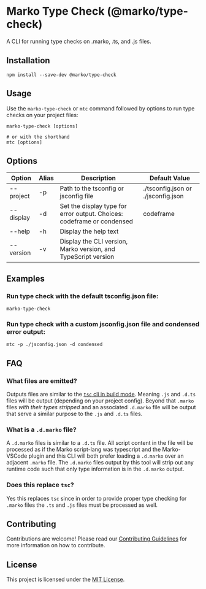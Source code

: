 # Marko Type Check (@marko/type-check)

A CLI for running type checks on .marko, .ts, and .js files.

## Installation

```
npm install --save-dev @marko/type-check
```

## Usage

Use the `marko-type-check` or `mtc` command followed by options to run type checks on your project files:

```terminal
marko-type-check [options]

# or with the shorthand
mtc [options]
```

## Options

| Option           | Alias | Description                                                            | Default Value                      |
| ---------------- | ----- | ---------------------------------------------------------------------- | ---------------------------------- |
| --project <path> | -p    | Path to the tsconfig or jsconfig file                                  | ./tsconfig.json or ./jsconfig.json |
| --display <type> | -d    | Set the display type for error output. Choices: codeframe or condensed | codeframe                          |
| --help           | -h    | Display the help text                                                  |                                    |
| --version        | -v    | Display the CLI version, Marko version, and TypeScript version         |                                    |

## Examples

### Run type check with the default tsconfig.json file:

```
marko-type-check
```

### Run type check with a custom jsconfig.json file and condensed error output:

```
mtc -p ./jsconfig.json -d condensed
```

## FAQ

### What files are emitted?

Outputs files are similar to the [`tsc` cli in build mode](https://www.typescriptlang.org/docs/handbook/project-references.html). Meaning `.js` and `.d.ts` files will be output (depending on your project config). Beyond that `.marko` files _with their types stripped_ and an associated `.d.marko` file will be output that serve a similar purpose to the `.js` and `.d.ts` files.

### What is a `.d.marko` file?

A `.d.marko` files is similar to a `.d.ts` file. All script content in the file will be processed as if the Marko script-lang was typescript and the Marko-VSCode plugin and this CLI will both prefer loading a `.d.marko` over an adjacent `.marko` file. The `.d.marko` files output by this tool will strip out any runtime code such that only type information is in the `.d.marko` output.

### Does this replace `tsc`?

Yes this replaces `tsc` since in order to provide proper type checking for `.marko` files the `.ts` and `.js` files must be processed as well.

## Contributing

Contributions are welcome! Please read our [Contributing Guidelines](CONTRIBUTING.md) for more information on how to contribute.

## License

This project is licensed under the [MIT License](LICENSE).
